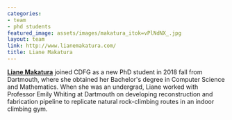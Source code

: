 ```yaml
---
categories:
- team
- phd students
featured_image: assets/images/makatura_itok=vPlNdNX_.jpg
layout: team
link: http://www.lianemakatura.com/
title: Liane Makatura
---
```


**[Liane Makatura](http://www.lianemakatura.com/)** joined CDFG as a new PhD student in 2018 fall from Dartmouth, where she obtained her Bachelor's degree in Computer Science and Mathematics. When she was an undergrad, Liane worked with Professor Emily Whiting at Dartmouth on developing reconstruction and fabrication pipeline to replicate natural rock-climbing routes in an indoor climbing gym.